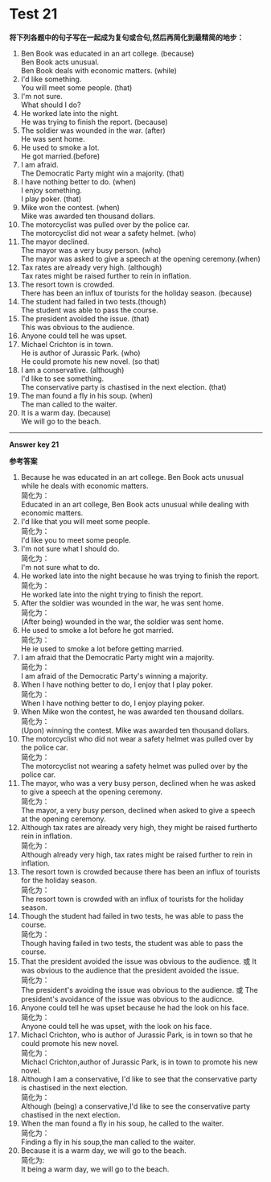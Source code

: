 # Test 21

<b>将下列各题中的句子写在一起成为复句或合句,然后再简化到最精简的地步：</b>  
>  
1. Ben Book was educated in an art college. (because)  
Ben Book acts unusual.  
Ben Book deals with economic matters. (while)  
2. I'd like something.  
You will meet some people. (that)  
3. I'm not sure.  
What should I do?  
4. He worked late into the night.  
He was trying to finish the report. (because)  
5. The soldier was wounded in the war. (after)  
He was sent home.  
6. He used to smoke a lot.  
He got married.(before)  
7. I am afraid.  
The Democratic Party might win a majority. (that)  
8. I have nothing better to do. (when)  
I enjoy something.  
I play poker. (that)  
9. Mike won the contest. (when)  
Mike was awarded ten thousand dollars.  
10. The motorcyclist was pulled over by the police car.  
The motorcyclist did not wear a safety helmet. (who)  
11. The mayor declined.  
The mayor was a very busy person. (who)  
The mayor was asked to give a speech at the opening ceremony.(when)  
12. Tax rates are already very high. (although)  
Tax rates might be raised further to rein in inflation.  
13. The resort town is crowded.  
There has been an influx of tourists for the holiday season. (because)  
14. The student had failed in two tests.(though)  
The student was able to pass the course.  
15. The president avoided the issue. (that)  
This was obvious to the audience.  
16. Anyone could tell he was upset.  
17. Michael Crichton is in town.  
He is author of Jurassic Park. (who)  
He could promote his new novel. (so that)  
18. I am a conservative. (although)  
I'd like to see something.  
The conservative party is chastised in the next election. (that)  
19. The man found a fly in his soup. (when)  
The man called to the waiter.  
20. It is a warm day. (because)  
We will go to the beach.  


---


**Answer key 21**  

<b>参考答案</b>    
>  
1. Because he was educated in an art college. Ben Book acts unusual while
he deals with economic matters.  
简化为：  
Educated in an art college, Ben Book acts unusual while dealing with
economic matters.  
2. I'd like that you will meet some people.  
简化为：  
I'd like you to meet some people.  
3. I'm not sure what I should do.  
简化为：  
I'm not sure what to do.  
4. He worked late into the night because he was trying to finish the report.  
简化为：  
He worked late into the night trying to finish the report.
5. After the soldier was wounded in the war, he was sent home.  
简化为：  
(After being) wounded in the war, the soldier was sent home.  
6. He used to smoke a lot before he got married.  
简化为：  
He ie used to smoke a lot before getting married.  
7. I am afraid that the Democratic Party might win a majority.  
简化为：  
I am afraid of the Democratic Party's winning a majority.  
8. When I have nothing better to do, I enjoy that I play poker.  
简化为：  
When I have nothing better to do, I enjoy playing poker.  
9. When Mike won the contest, he was awarded ten thousand dollars.  
简化为：  
(Upon) winning the contest. Mike was awarded ten thousand dollars.  
10. The motorcyclist who did not wear a safety helmet was pulled over by
the police car.  
简化为：  
The motorcyclist not wearing a safety helmet was pulled over by the
police car.  
11. The mayor, who was a very busy person, declined when he was asked to
give a speech at the opening ceremony.  
简化为：  
The mayor, a very busy person, declined when asked to give a speech
at the opening ceremony.  
12. Although tax rates are already very high, they might be raised furtherto rein in inflation.  
简化为：  
Although already very high, tax rates might be raised further to rein
in inflation.  
13. The resort town is crowded because there has been an influx of tourists
for the holiday season.  
简化为：  
The resort town is crowded with an influx of tourists for the holiday
season.  
14. Though the student had failed in two tests, he was able to pass the
course.  
简化为：  
Though having failed in two tests, the student was able to pass the
course.  
15. That the president avoided the issue was obvious to the audience. 或
It was obvious to the audience that the president avoided the issue.  
简化为：  
The president's avoiding the issue was obvious to the audience. 或 The
president's avoidance of the issue was obvious to the audicnce.  
16. Anyone could tell he was upset because he had the look on his face.  
简化为：  
Anyone could tell he was upset, with the look on his face.  
17. Michacl Crichton, who is author of Jurassic Park, is in town so that
he could promote his new novel.  
简化为：  
Michacl Crichton,author of Jurassic Park, is in town to promote his
new novel.  
18. Although I am a conservative, I'd like to see that the conservative
party is chastised in the next election.  
简化为：  
Although (being) a conservative,I'd like to see the conservative party
chastised in the next election.  
19. When the man found a fly in his soup, he called to the waiter.  
简化为：  
Finding a fly in his soup,the man called to the waiter.  
20. Because it is a warm day, we will go to the beach.  
简化为:  
It being a warm day, we will go to the beach.  